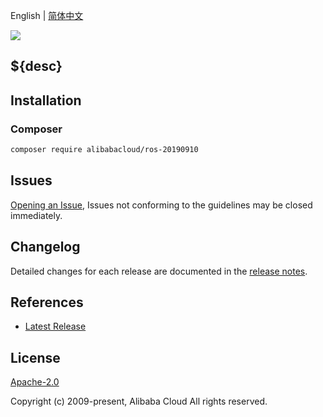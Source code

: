 English | [简体中文](README-CN.md)

![](https://aliyunsdk-pages.alicdn.com/icons/AlibabaCloud.svg)

## ${desc}

## Installation

### Composer

```bash
composer require alibabacloud/ros-20190910
```

## Issues

[Opening an Issue](${github}/issues/new), Issues not conforming to the guidelines may be closed immediately.

## Changelog

Detailed changes for each release are documented in the [release notes](./ChangeLog.txt).

## References

* [Latest Release](${github})

## License

[Apache-2.0](http://www.apache.org/licenses/LICENSE-2.0)

Copyright (c) 2009-present, Alibaba Cloud All rights reserved.

